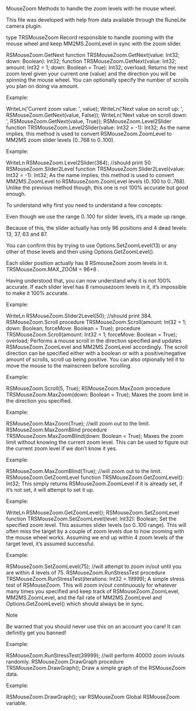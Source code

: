 MouseZoom
Methods to handle the zoom levels with he mouse wheel.

This file was developed with help from data available through the RuneLite camera plugin.

type TRSMouseZoom
Record responsible to handle zooming with the mouse wheel and keep MM2MS.ZoomLevel in sync with the zoom slider.

RSMouseZoom.GetNext
function TRSMouseZoom.GetNext(value: Int32; down: Boolean): Int32;
function TRSMouseZoom.GetNext(value: Int32; amount: Int32 = 1; down: Boolean = True): Int32; overload;
Returns the next zoom level given your current one (value) and the direction you will be spinning the mouse wheel. You can optionally specify the number of scrolls you plan on doing via amount.

Example:

WriteLn('Current zoom value: ', value);
WriteLn('Next value on scroll up: ', RSMouseZoom.GetNext(value, False));
WriteLn('Next value on scroll down: ', RSMouseZoom.GetNext(value, True));
RSMouseZoom.Level2Slider
function TRSMouseZoom.Level2Slider(value: Int32 = -1): Int32;
As the name implies, this method is used to convert RSMouseZoom.ZoomLevel to MM2MS zoom slider levels (0..768 to 0..100).

Example:

WriteLn RSMouseZoom.Level2Slider(384); //should print 50.
RSMouseZoom.Slider2Level
function TRSMouseZoom.Slider2Level(value: Int32 = -1): Int32;
As the name implies, this method is used to convert MM2MS.ZoomLevel to RSMouseZoom.ZoomLevel levels (0..100 to 0..768). Unlike the previous method though, this one is not 100% accurate but good enough.

To understand why first you need to understand a few concepts:

Even though we use the range 0..100 for slider levels, it’s a made up range.

Because of this, the slider actually has only 96 positions and 4 dead levels: 13, 37, 63 and 87.

You can confirm this by trying to use Options.SetZoomLevel(13) or any other of those levels and then using Options.GetZoomLevel().

Each slider position actually has 8 RSmouseZoom zoom levels in it. TRSMouseZoom.MAX_ZOOM = 96*8 .

Having understood that, you can now understand why it is not 100% accurate. If each slider level has 8 rsmousezoom levels in it, it’s impossible to make it 100% accurate.

Example:

WriteLn RSMouseZoom.Slider2Level(50); //should print 384.
RSMouseZoom.Scroll
procedure TRSMouseZoom.Scroll(amount: Int32 = 1; down: Boolean; forceMove: Boolean = True);
procedure TRSMouseZoom.Scroll(amount: Int32 = 1; forceMove: Boolean = True); overload;
Performs a mouse scroll in the direction specified and updates RSMouseZoom.ZoomLevel and MM2MS.ZoomLevel accordingly. The scroll direction can be specified either with a boolean or with a positive/negative amount of scrolls, scroll up being positive. You can also otpionally tell it to move the mouse to the mainscreen before scrolling.

Example:

RSMouseZoom.Scroll(5, True);
RSMouseZoom.MaxZoom
procedure TRSMouseZoom.MaxZoom(down: Boolean = True);
Maxes the zoom limit in the direction you specified.

Example:

RSMouseZoom.MaxZoom(True); //will zoom out to the limit.
RSMouseZoom.MaxZoomBlind
procedure TRSMouseZoom.MaxZoomBlind(down: Boolean = True);
Maxes the zoom limit without knowing the current zoom level. This can be used to figure out the current zoom level if we don’t know it yes.

Example:

RSMouseZoom.MaxZoomBlind(True); //will zoom out to the limit.
RSMouseZoom.GetZoomLevel
function TRSMouseZoom.GetZoomLevel(): Int32;
This simply returns RSMouseZoom.ZoomLevel if it is already set, if it’s not set, it will attempt to set it up.

Example:

WriteLn RSMouseZoom.GetZoomLevel();
RSMouseZoom.SetZoomLevel
function TRSMouseZoom.SetZoomLevel(level: Int32): Boolean;
Set the specified zoom level. This assumes slider levels (so 0..100 range). This will often miss the target by a couple of zoom levels due to how zooming with the mouse wheel works. Assuming we end up within 4 zoom levels of the target level, it’s assumed successful.

Example:

RSMouseZoom.SetZoomLevel(75); //will attempt to zoom in/out until you are within 4 levels of 75.
RSMouseZoom.RunStressTest
procedure TRSMouseZoom.RunStressTest(iterations: Int32 = 19999);
A simple stress test of RSMouseZoom. This will zoom in/out continuously for whatever many times you specified and keep track of RSMouseZoom.ZoomLevel, MM2MS.ZoomLevel, and the fail rate of MM2MS.ZoomLevel and Options.GetZoomLevel() which should always be in sync.

Note

Be warned that you should never use this on an account you care! It can definitly get you banned!

Example:

RSMouseZoom.RunStressTest(39999); //will perform 40000 zoom in/outs randomly.
RSMouseZoom.DrawGraph
procedure TRSMouseZoom.DrawGraph();
Draw a simple graph of the RSMouseZoom data.

Example:

RSMouseZoom.DrawGraph();
var RSMouseZoom
Global RSMouseZoom variable.
